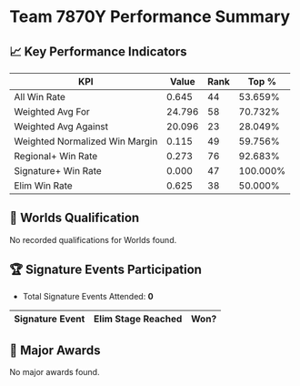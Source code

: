 # Team 7870Y Performance Summary

## 📈 Key Performance Indicators
| KPI | Value | Rank | Top % |
| --- | ----- | ---- | ----- |
| All Win Rate | 0.645 | 44 | 53.659% |
| Weighted Avg For | 24.796 | 58 | 70.732% |
| Weighted Avg Against | 20.096 | 23 | 28.049% |
| Weighted Normalized Win Margin | 0.115 | 49 | 59.756% |
| Regional+ Win Rate | 0.273 | 76 | 92.683% |
| Signature+ Win Rate | 0.000 | 47 | 100.000% |
| Elim Win Rate | 0.625 | 38 | 50.000% |


## 🎯 Worlds Qualification
No recorded qualifications for Worlds found.

## 🏆 Signature Events Participation
- Total Signature Events Attended: **0**

| Signature Event | Elim Stage Reached | Won? |
|:----------------|:-------------------|:----|


## 🥇 Major Awards
No major awards found.
